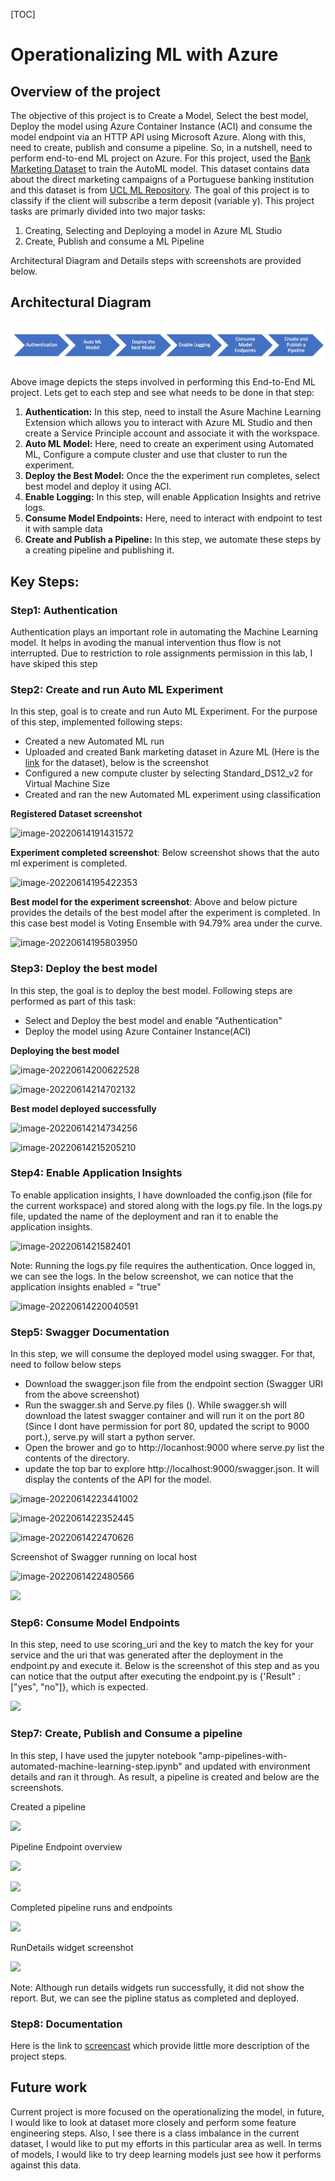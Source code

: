 [TOC]

# Operationalizing ML with Azure

## Overview of the project

The objective of this project is to Create a Model, Select the best model, Deploy the model using Azure Container Instance (ACI) and consume the model endpoint via an HTTP API using Microsoft Azure. Along with this, need to create, publish and consume a pipeline. So, in a nutshell, need to perform end-to-end ML project on Azure. For this project, used the [Bank Marketing Dataset](https://archive.ics.uci.edu/ml/datasets/Bank+Marketing) to train the AutoML model. This dataset contains data about the direct marketing campaigns of a Portuguese banking institution and this dataset is from [UCL ML Repository](https://archive.ics.uci.edu/ml/datasets/Bank+Marketing). The goal of this project is to classify if the client will subscribe a term deposit (variable y). This project tasks are primarly divided into two major tasks:

1. Creating, Selecting and Deploying a model in Azure ML Studio
2. Create, Publish and consume a ML Pipeline

Architectural Diagram and Details steps with screenshots are provided below.



## Architectural Diagram

![Arch_diagram1](Assets/Arch_diagram1.png)

Above image depicts the steps involved in performing this End-to-End ML project. Lets get to each step and see what needs to be done in that step:

1. **Authentication:** In this step, need to install the Asure Machine Learning Extension which allows you to interact with Azure ML Studio and then create a Service Principle account and associate it with the workspace.
2. **Auto ML Model:** Here, need to create an experiment using Automated ML, Configure a compute cluster and use that cluster to run the experiment.
3. **Deploy the Best Model:** Once the the experiment run completes, select best model and deploy it using ACI. 
4. **Enable Logging:** In this step, will enable Application Insights and retrive logs. 
5. **Consume Model Endpoints:** Here, need to interact with endpoint to test it with sample data
6. **Create and Publish a Pipeline:** In this step, we automate these steps by a creating pipeline and publishing it.



## Key Steps:

### Step1: Authentication

Authentication plays an important role in automating the Machine Learning model. It helps in avoding the manual intervention thus flow is not interrupted. Due to restriction to role assignments permission in this lab, I have skiped this step  

### Step2: Create and run Auto ML Experiment

In this step, goal is to create and run Auto ML Experiment. For the purpose of this step, implemented following steps:

* Created a new Automated ML run
* Uploaded and created Bank marketing dataset in Azure ML (Here is the [link](https://archive.ics.uci.edu/ml/datasets/Bank+Marketing)  for the dataset), below is the screenshot
* Configured a new compute cluster by selecting Standard_DS12_v2 for Virtual Machine Size
* Created and ran the new Automated ML experiment using classification

**Registered Dataset screenshot**

![image-20220614191431572](/Users/shashi/Documents/Job/Azure/MLOPS_with_Azure/Assets/Registered_dataset.png)

**Experiment completed screenshot**: Below screenshot shows that the auto ml experiment is completed.

![image-20220614195422353](/Users/shashi/Documents/Job/Azure/MLOPS_with_Azure/Assets/Experiment_completed.png)

**Best model for the experiment screenshot**: Above and below picture provides the details of the best model after the experiment is completed. In this case best model is Voting Ensemble with 94.79% area under the curve. 

![image-20220614195803950](/Users/shashi/Documents/Job/Azure/MLOPS_with_Azure/Assets/Best_model.png)

### Step3: Deploy the best model

In this step, the goal is to deploy the best model. Following steps are performed as part of this task:

* Select and Deploy the best model and enable "Authentication"
* Deploy the model using Azure Container Instance(ACI)

**Deploying the best model**

![image-20220614200622528](/Users/shashi/Documents/Job/Azure/MLOPS_with_Azure/Assets/deploying_model1.png)

![image-20220614214702132](/Users/shashi/Documents/Job/Azure/MLOPS_with_Azure/Assets/deploying_model2.png)

**Best model deployed successfully**

![image-20220614214734256](/Users/shashi/Documents/Job/Azure/MLOPS_with_Azure/Assets/deploying_model3.png)

![image-20220614215205210](/Users/shashi/Documents/Job/Azure/MLOPS_with_Azure/Assets/deploying_model4.png)



### Step4: Enable Application Insights

To enable application insights, I have downloaded the config.json (file for the current workspace) and stored along with the logs.py file. In the logs.py file, updated the name of the deployment and ran it to enable the application insights.

![image-2022061421582401](/Users/shashi/Documents/Job/Azure/MLOPS_with_Azure/Assets/Enable_App_Insights1.png)

Note: Running the logs.py file requires the authentication. Once logged in, we can see the logs. In the below screenshot, we can notice that the application insights enabled = "true"

![image-20220614220040591](/Users/shashi/Documents/Job/Azure/MLOPS_with_Azure/Assets/Enable_App_Insights2.png)



### Step5: Swagger Documentation 

In this step, we will consume the deployed model using swagger. For that, need to follow below steps

* Download the swagger.json file from the endpoint section (Swagger URI from the above screenshot)
* Run the swagger.sh and Serve.py files (). While swagger.sh will download the latest swagger container and will run it on the port 80 (Since I dont have permission for port 80, updated the script to 9000 port.), serve.py will start a python server.
* Open the brower and go to http://locanhost:9000 where serve.py list the contents of the directory. 
* update the top bar to explore http://localhost:9000/swagger.json. It will display the contents of the  API for the model.



![image-20220614223441002](/Users/shashi/Documents/Job/Azure/MLOPS_with_Azure/Assets/swagger1.png)



![image-2022061422352445](/Users/shashi/Documents/Job/Azure/MLOPS_with_Azure/Assets/swagger2.png)



![image-2022061422470626](/Users/shashi/Documents/Job/Azure/MLOPS_with_Azure/Assets/swagger3.png)

Screenshot of Swagger running on local host 

![image-2022061422480566](/Users/shashi/Documents/Job/Azure/MLOPS_with_Azure/Assets/swagger4.png)

![](/Users/shashi/Documents/Job/Azure/MLOPS_with_Azure/Assets/swagger5.png)

### Step6: Consume Model Endpoints

In this step, need to use scoring_uri and the key to match the key for your service and the uri that was generated after the deployment in the endpoint.py and execute it. Below is the screenshot of this step and as you can notice that the output after executing the endpoint.py is {'Result" : ["yes", "no"]}, which is expected.

![](/Users/shashi/Documents/Job/Azure/MLOPS_with_Azure/Assets/model_endpoint.png)



### Step7: Create, Publish and Consume a pipeline

In this step, I have used the jupyter notebook "amp-pipelines-with-automated-machine-learning-step.ipynb" and updated with environment details and ran it through. As result, a pipeline is created and below are the screenshots.

Created a pipeline

![](/Users/shashi/Documents/Job/Azure/MLOPS_with_Azure/Assets/pipeline1.png)



Pipeline Endpoint overview

![](/Users/shashi/Documents/Job/Azure/MLOPS_with_Azure/Assets/pipeline2.png)

![](/Users/shashi/Documents/Job/Azure/MLOPS_with_Azure/Assets/pipeline3.png)



Completed pipeline runs and endpoints

![](/Users/shashi/Documents/Job/Azure/MLOPS_with_Azure/Assets/pipeline4.png)

RunDetails widget screenshot 

![](/Users/shashi/Documents/Job/Azure/MLOPS_with_Azure/Assets/pipeline5.png)

Note: Although run details widgets run successfully, it did not show the report. But, we can see the pipline status as completed and deployed.

### Step8: Documentation

Here is the link to [screencast](https://youtu.be/A1V90YCS6Rg) which provide little more description of the project steps.



## Future work

Current project is more focused on the operationalizing the model, in future, I would like to look at dataset more closely and perform some feature engineering steps. Also, I see there is a class imbalance in the current dataset, I would like to put my efforts in this particular area as well. In terms of models, I would like to try deep learning models just see how it performs against this data. 

